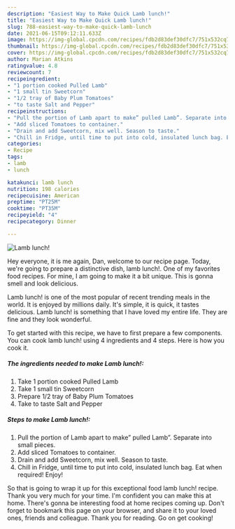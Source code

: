 ```yaml
---
description: "Easiest Way to Make Quick Lamb lunch!"
title: "Easiest Way to Make Quick Lamb lunch!"
slug: 788-easiest-way-to-make-quick-lamb-lunch
date: 2021-06-15T09:12:11.633Z
image: https://img-global.cpcdn.com/recipes/fdb2d83def30dfc7/751x532cq70/lamb-lunch-recipe-main-photo.jpg
thumbnail: https://img-global.cpcdn.com/recipes/fdb2d83def30dfc7/751x532cq70/lamb-lunch-recipe-main-photo.jpg
cover: https://img-global.cpcdn.com/recipes/fdb2d83def30dfc7/751x532cq70/lamb-lunch-recipe-main-photo.jpg
author: Marian Atkins
ratingvalue: 4.8
reviewcount: 7
recipeingredient:
- "1 portion cooked Pulled Lamb"
- "1 small tin Sweetcorn"
- "1/2 tray of Baby Plum Tomatoes"
- "to taste Salt and Pepper"
recipeinstructions:
- "Pull the portion of Lamb apart to make” pulled Lamb”. Separate into small pieces."
- "Add sliced Tomatoes to container."
- "Drain and add Sweetcorn, mix well. Season to taste."
- "Chill in Fridge, until time to put into cold, insulated lunch bag. Eat when required! Enjoy!"
categories:
- Recipe
tags:
- lamb
- lunch

katakunci: lamb lunch 
nutrition: 198 calories
recipecuisine: American
preptime: "PT25M"
cooktime: "PT35M"
recipeyield: "4"
recipecategory: Dinner

---
```



![Lamb lunch!](https://img-global.cpcdn.com/recipes/fdb2d83def30dfc7/751x532cq70/lamb-lunch-recipe-main-photo.jpg)

Hey everyone, it is me again, Dan, welcome to our recipe page. Today, we're going to prepare a distinctive dish, lamb lunch!. One of my favorites food recipes. For mine, I am going to make it a bit unique. This is gonna smell and look delicious.

Lamb lunch! is one of the most popular of recent trending meals in the world. It is enjoyed by millions daily. It's simple, it is quick, it tastes delicious. Lamb lunch! is something that I have loved my entire life. They are fine and they look wonderful.




To get started with this recipe, we have to first prepare a few components. You can cook lamb lunch! using 4 ingredients and 4 steps. Here is how you cook it.

<!--inarticleads1-->

##### The ingredients needed to make Lamb lunch!:

1. Take 1 portion cooked Pulled Lamb
1. Take 1 small tin Sweetcorn
1. Prepare 1/2 tray of Baby Plum Tomatoes
1. Take to taste Salt and Pepper




<!--inarticleads2-->

##### Steps to make Lamb lunch!:

1. Pull the portion of Lamb apart to make” pulled Lamb”. Separate into small pieces.
1. Add sliced Tomatoes to container.
1. Drain and add Sweetcorn, mix well. Season to taste.
1. Chill in Fridge, until time to put into cold, insulated lunch bag. Eat when required! Enjoy!




So that is going to wrap it up for this exceptional food lamb lunch! recipe. Thank you very much for your time. I'm confident you can make this at home. There's gonna be interesting food at home recipes coming up. Don't forget to bookmark this page on your browser, and share it to your loved ones, friends and colleague. Thank you for reading. Go on get cooking!
